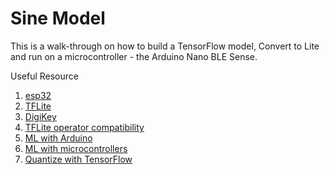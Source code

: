 # Sine Model

This is a walk-through on how to build a TensorFlow model, Convert to Lite and run on a microcontroller -
the Arduino Nano BLE Sense.

Useful Resource
1. [esp32](https://github.com/atomic14/tensorflow-lite-esp32/tree/master/firmware/src)
2. [TFLite](https://github.com/tensorflow/tflite-micro-arduino-examples)
3. [DigiKey](https://www.digikey.com/en/maker/projects/intro-to-tinyml-part-2-deploying-a-tensorflow-lite-model-to-arduino/59bf2d67256f4b40900a3fa670c14330)
4. [TFLite operator compatibility](https://www.tensorflow.org/lite/guide/ops_compatibility)
5. [ML with Arduino](https://blog.tensorflow.org/2019/11/how-to-get-started-with-machine.html)
6. [ML with microcontrollers](https://www.tensorflow.org/lite/microcontrollers/get_started_low_level)
7. [Quantize with TensorFlow](https://petewarden.com/2016/05/03/how-to-quantize-neural-networks-with-tensorflow/)